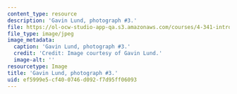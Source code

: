 ```yaml
---
content_type: resource
description: 'Gavin Lund, photograph #3.'
file: https://ol-ocw-studio-app-qa.s3.amazonaws.com/courses/4-341-introduction-to-photography-and-related-media-fall-2007/ef5999e5cf400746d092f7d95ff06093_lund3.jpg
file_type: image/jpeg
image_metadata:
  caption: 'Gavin Lund, photograph #3.'
  credit: 'Credit: Image courtesy of Gavin Lund.'
  image-alt: ''
resourcetype: Image
title: 'Gavin Lund, photograph #3.'
uid: ef5999e5-cf40-0746-d092-f7d95ff06093
---
```

